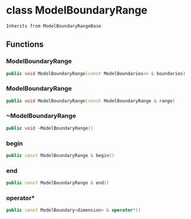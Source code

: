 # class ModelBoundaryRange


```cpp
Inherits from ModelBoundaryRangeBase
```



## Functions

### ModelBoundaryRange

```cpp
public void ModelBoundaryRange(const ModelBoundaries<> & boundaries)
```


### ModelBoundaryRange

```cpp
public void ModelBoundaryRange(const ModelBoundaryRange & range)
```


### ~ModelBoundaryRange

```cpp
public void ~ModelBoundaryRange()
```


### begin

```cpp
public const ModelBoundaryRange & begin()
```


### end

```cpp
public const ModelBoundaryRange & end()
```


### operator*

```cpp
public const ModelBoundary<dimension> & operator*()
```




